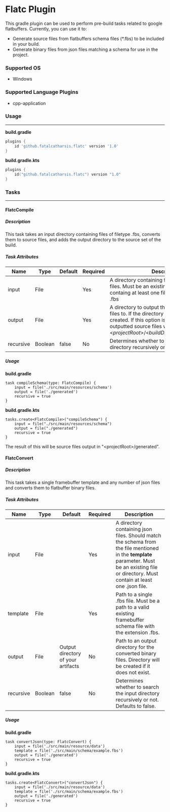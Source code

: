 # Flatc Plugin
This gradle plugin can be used to perform pre-build tasks related to google flatbuffers. Currently, you can use it to:

* Generate source files from flatbuffers schema files (*.fbs) to be included in your build.
* Generate binary files from json files matching a schema for use in the project.

### Supported OS
* Windows

### Supported Language Plugins
* cpp-application

### Usage
___
**build.gradle**
```groovy
plugins {
    id 'github.fatalcatharsis.flatc' version '1.0'
}
```
        
**build.gradle.kts**
```kotlin
plugins {
    id("github.fatalcatharsis.flatc") version "1.0"
}
```
    
### Tasks
___

#### FlatcCompile
##### Description
This task takes an input directory containing files of filetype .fbs, converts them to source files, and adds the output directory to the source set of the build.
##### Task Attributes
|Name|Type|Default|Required|Description|
|----|----|-------|--------|-----------|
|input|File| |Yes| A directory containing framebuffer schema files. Must be an existing directory and must containg at least one file with the extension .fbs|
|output|File| |Yes| A directory to output the framebuffer source files to. If the directory does not exist it will be created. If this option is not provided, the outputted source files will be placed in "\<*projectRoot*\>/\<*buildDir*\>/generated/headers".|
|recursive|Boolean|false|No| Determines whether to search the input directory recursively or not. Defaults to false.|

##### Usage
**build.gradle**
  
    task compileSchema(type: FlatcCompile) {
        input = file('./src/main/resources/schema')
        output = file('./generated')
        recursive = true
    }

**build.gradle.kts**

    tasks.create<FlatcCompile>("compileSchema") {
        input = file("./src/main/resources/schema")
        output = file("./generated")
        recursive = true
    }

The result of this will be source files output in "\<projectRoot\>/generated".

#### FlatcConvert
##### Description
This task takes a single framebuffer template and any number of json files and converts them to flatbuffer binary files.
##### Task Attributes
|Name|Type|Default|Required|Description|
|----|----|-------|--------|-----------|
|input|File| |Yes| A directory containing json files. Should match the schema from the file mentioned in the **template** parameter. Must be an existing file or directory. Must contain at least one .json file.|
|template|File| |Yes| Path to a single .fbs file. Must be a path to a valid existing framebuffer schema file with the extension .fbs.|
|output|File|Output directory of your artifacts|No| Path to an output directory for the converted binary files. Directory will be created if it does not exist.|
|recursive|Boolean|false|No| Determines whether to search the input directory recursively or not. Defaults to false.|
##### Usage
**build.gradle**
  
    task convertJson(type: FlatcConvert) {
        input = file('./src/main/resource/data')
        template = file('./src/main/schema/example.fbs')
        output = file('./generated')
        recursive = true
    }

**build.gradle.kts**

    tasks.create<FlatcConvert>("convertJson") {
        input = file('./src/main/resource/data')
        template = file('./src/main/schema/example.fbs')
        output = file('./generated')
        recursive = true
    }
